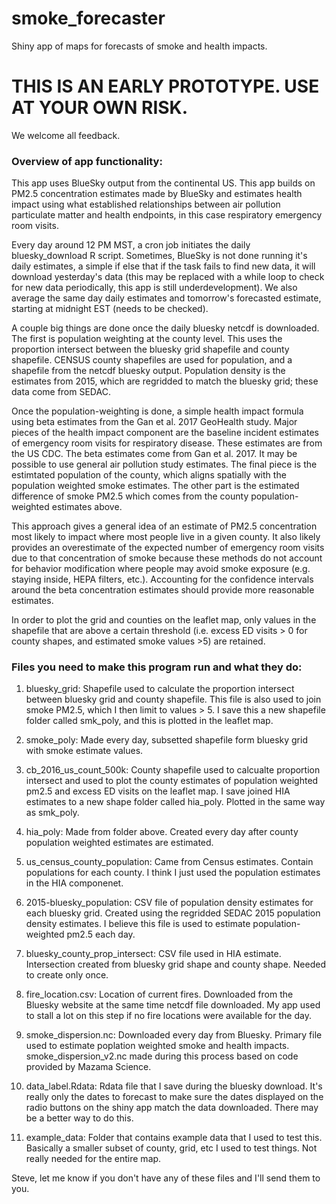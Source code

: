 # smoke_forecaster
Shiny app of maps for forecasts of smoke and health impacts. 

# THIS IS AN EARLY PROTOTYPE. USE AT YOUR OWN RISK.

We welcome all feedback. 

### Overview of app functionality:

This app uses BlueSky output from the continental US. This app builds on PM2.5 concentration estimates made by BlueSky and estimates health impact using what established relationships between air pollution particulate matter and health endpoints, in this case respiratory emergency room visits.

Every day around 12 PM MST, a cron job initiates the daily bluesky_download R script. Sometimes, BlueSky is not done running it's daily estimates,  a simple if else that if the task fails to find new data, it will download yesterday's data (this may be replaced with a while loop to check for new data periodically, this app is still underdevelopment). We also average the same day daily estimates and tomorrow's forecasted estimate, starting at midnight EST (needs to be checked).

A couple big things are done once the daily bluesky netcdf is downloaded. The first is population weighting at the county level. This uses the proportion intersect between the bluesky grid shapefile and county shapefile. CENSUS county shapefiles are used for population, and a shapefile from the netcdf bluesky output. Population density is the estimates from 2015, which are regridded to match the bluesky grid; these data come from SEDAC.

Once the population-weighting is done, a simple health impact formula using  beta estimates from the Gan et al. 2017 GeoHealth study. Major pieces of the health impact component are the baseline incident estimates of emergency room visits for respiratory disease. These estimates are from the US CDC. The beta estimates come from Gan et al. 2017. It may be possible to use general air pollution study estimates. The final piece is the estimtated population of the county, which aligns spatially with the population weighted smoke estimates. The other part is the estimated difference of smoke PM2.5 which comes from the county population-weighted estimates above.

This approach gives a general idea of an estimate of PM2.5 concentration most likely to impact where most people live in a given county. It also likely provides an overestimate of the expected number of emergency room visits due to that concentration of smoke because these methods do not account for behavior modification where people may avoid smoke exposure (e.g. staying inside, HEPA filters, etc.). Accounting for the confidence intervals around the beta concentration estimates should provide more reasonable estimates.

In order to plot the grid and counties on the leaflet map, only values in the shapefile that are above a certain threshold (i.e. excess ED visits > 0 for county shapes, and estimated smoke values >5) are retained.

### Files you need to make this program run and what they do:
1. bluesky_grid: Shapefile used to calculate the proportion intersect between bluesky grid and county shapefile. This file is also used to join smoke PM2.5, which I then limit to values > 5. I save this a new shapefile folder called smk_poly, and this is plotted in the leaflet map.

2. smoke_poly: Made every day, subsetted shapefile form bluesky grid with smoke estimate values.

3. cb_2016_us_count_500k: County shapefile used to calcualte proportion intersect and used to plot the county estimates of population weighted pm2.5 and excess ED visits on the leaflet map. I save joined HIA estimates to a new shape folder called hia_poly. Plotted in the same way as smk_poly.

4. hia_poly: Made from folder above. Created every day after county population weighted estimates are estimated. 

5. us_census_county_population: Came from Census estimates. Contain populations for each county. I think I just used the population estimates in the HIA componenet.

6. 2015-bluesky_population: CSV file of population density estimates for each bluesky grid. Created using the regridded SEDAC 2015 population density estimates. I believe this file is used to estimate population-weighted pm2.5 each day.

7. bluesky_county_prop_intersect: CSV file used in HIA estimate. Intersection created from bluesky grid shape and county shape. Needed to create only once. 

8. fire_location.csv: Location of current fires. Downloaded from the Bluesky website at the same time netcdf file downloaded. My app used to stall a lot on this step if no fire locations were available for the day. 

9. smoke_dispersion.nc: Downloaded every day from Bluesky. Primary file used to estimate poplation weighted smoke and health impacts. smoke_dispersion_v2.nc made during this process based on code provided by Mazama Science.

10. data_label.Rdata: Rdata file that I save during the bluesky download. It's really only the dates to forecast to make sure the dates displayed on the radio buttons on the shiny app match the data downloaded. There may be a better way to do this.

11. example_data: Folder that contains example data that I used to test this. Basically a smaller subset of county, grid, etc I used to test things. Not really needed for the entire map.

Steve, let me know if you don't have any of these files and I'll send them to you.